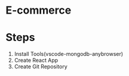 # E-commerce

# Steps 
1. Install Tools(vscode-mongodb-anybrowser)
2. Create React App
3. Create Git Repository
